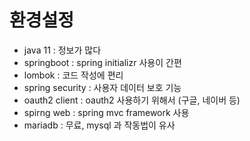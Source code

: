 # 환경설정
- java 11 : 정보가 많다
- springboot : spring initializr 사용이 간편
- lombok : 코드 작성에 편리
- spring security : 사용자 데이터 보호 기능
- oauth2 client : oauth2 사용하기 위해서 (구글, 네이버 등)
- spirng web : spring mvc framework 사용
- mariadb : 무료, mysql 과 작동법이 유사
  
